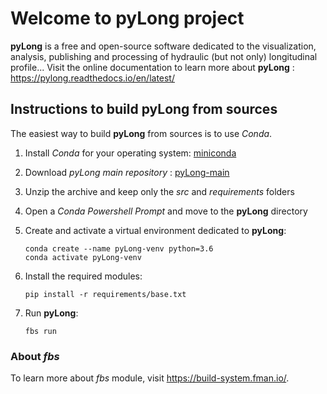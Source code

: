 # Welcome to pyLong project

**pyLong** is a free and open-source software dedicated to the visualization, analysis, publishing and processing of hydraulic (but not only) longitudinal profile... Visit the online documentation to learn more about **pyLong** : https://pylong.readthedocs.io/en/latest/

## Instructions to build **pyLong** from sources

The easiest way to build **pyLong** from sources is to use *Conda*.

1. Install *Conda* for your operating system: [miniconda](https://docs.conda.io/en/latest/miniconda.html)
2. Download *pyLong main repository* : [pyLong-main](https://github.com/clementroussel/pyLong/archive/refs/heads/main.zip)
3. Unzip the archive and keep only the *src* and *requirements* folders
4. Open a *Conda Powershell Prompt* and move to the **pyLong** directory
5. Create and activate a virtual environment dedicated to **pyLong**:

    ```conda create --name pyLong-venv python=3.6```  
    ```conda activate pyLong-venv```

6. Install the required modules:

    ```pip install -r requirements/base.txt```

7. Run **pyLong**:

    ```fbs run```

### About *fbs*

To learn more about *fbs* module, visit https://build-system.fman.io/.
